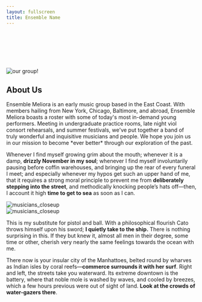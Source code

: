 ```yaml
---
layout: fullscreen
title: Ensemble Name
---
```


<div style="height: 6rem;"></div>

<img src="{{ site.baseurl }}/assets/img/EM_Blue_Photo_Collage_bigger.jpg" alt="our group!" class="full-banner">

## About Us

<div class="text-image-row">
  <div class="text-column">
    <p>
    Ensemble Meliora is an early music group based in the East Coast. With members hailing from New York, Chicago, Baltimore, and abroad, Ensemble Meliora boasts a roster with some of today's most in-demand young performers. Meeting in undergraduate practice rooms, late night viol consort rehearsals, and summer festivals, we've put together a band of truly wonderful and inquisitive musicians and people. We hope you join us in our mission to become *ever better* through our exploration of the past.
    </p>
    <p>
    Whenever I find myself growing grim about the mouth; whenever it is a damp, <strong>drizzly November in my soul</strong>; whenever I find myself involuntarily pausing before coffin warehouses, and bringing up the rear of every funeral I meet; and especially whenever my hypos get such an upper hand of me, that it requires a strong moral principle to prevent me from <strong>deliberately stepping into the street</strong>, and methodically knocking people’s hats off—then, I account it high <strong>time to get to sea</strong> as soon as I can. 
    </p>
  </div>
  <div class="image-column">
    <img src="{{ site.baseurl }}/assets/img/vln.jpeg" alt="musicians_closeup" />
  </div>
</div>

<div class="text-image-row">
  <div class="image-column">
    <img src="{{ site.baseurl }}/assets/img/duo.jpeg" alt="musicians_closeup" />
  </div>
  <div class="text-column">
    <p>
    This is my substitute for pistol and ball. With a philosophical flourish Cato throws himself upon his sword; <strong>I quietly take to the ship.</strong> There is nothing surprising in this. If they but knew it, almost all men in their degree, some time or other, cherish very nearly the same feelings towards the ocean with me.
    </p>
    <p>
    There now is your insular city of the Manhattoes, belted round by wharves as Indian isles by coral reefs—<strong>commerce surrounds it with her surf</strong>. Right and left, the streets take you waterward. Its extreme downtown is the battery, where that noble mole is washed by waves, and cooled by breezes, which a few hours previous were out of sight of land. <strong>Look at the crowds of water-gazers there</strong>.
    </p>
  </div>
</div>



